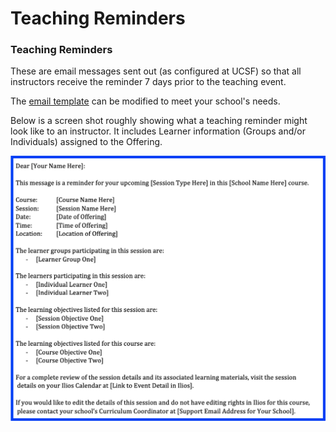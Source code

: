 # Teaching Reminders

### Teaching Reminders

These are email messages sent out \(as configured at UCSF\) so that all instructors receive the reminder 7 days prior to the teaching event.

The [email template](https://iliosproject.gitbook.io/ilios-user-guide/additional-information/alert-and-email-templates) can be modified to meet your school's needs.

Below is a screen shot roughly showing what a teaching reminder might look like to an instructor. It includes Learner information \(Groups and/or Individuals\) assigned to the Offering.

![](../../.gitbook/assets/screen-shot-2021-09-29-at-4.24.14-pm%20%281%29.png)

